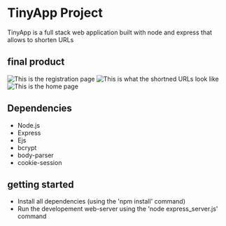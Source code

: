 # TinyApp Project

TinyApp is a full stack web application built with node and express that allows to shorten URLs

## final product 

![This is the registration page](https://github.com/rizelmine17/TinyApp/blob/master/docs/register-page.png?raw=true)
![This is what the shortned URLs look like](https://github.com/rizelmine17/TinyApp/blob/master/docs/shorten-url.png?raw=true)
![This is the home page](https://github.com/rizelmine17/TinyApp/blob/master/docs/urls-page.png?raw=true)

## Dependencies 

- Node.js
- Express
- Ejs
- bcrypt
- body-parser
- cookie-session

## getting started

- Install all dependencies (using the 'npm install' command)
- Run the developement web-server using the 'node express_server.js' command
